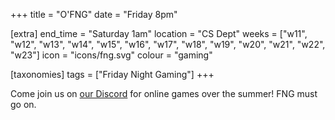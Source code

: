 +++
title = "O'FNG"
date = "Friday 8pm"

[extra]
end_time = "Saturday 1am"
location = "CS Dept"
weeks = ["w11", "w12", "w13", "w14", "w15", "w16", "w17", "w18", "w19", "w20", "w21", "w22", "w23"]
icon = "icons/fng.svg"
colour = "gaming"

[taxonomies]
tags = ["Friday Night Gaming"]
+++

Come join us on [our Discord](https://discord.com/invite/uPVfUMeJX4) for online games over the summer! FNG must go on. 
